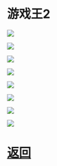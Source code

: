 # 游戏王2

![](https://pic2.imgdb.cn/item/6446e0ec0d2dde57771f4533.jpg)

![](https://pic2.imgdb.cn/item/6446e0fa0d2dde57771f4b60.jpg)

![](https://pic2.imgdb.cn/item/6446e1030d2dde57771f4e52.jpg)

![](https://pic2.imgdb.cn/item/6446e10b0d2dde57771f514f.jpg)

![](https://pic2.imgdb.cn/item/6446e1160d2dde57771f54a5.jpg)

![](https://pic2.imgdb.cn/item/6446e1200d2dde57771f57d3.jpg)

![](https://pic2.imgdb.cn/item/6446e1290d2dde57771f5a98.jpg)

![](https://pic2.imgdb.cn/item/6446e1310d2dde57771f5d71.jpg)


# [返回](newbing简介.md)
